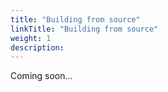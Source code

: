 ```yaml
---
title: "Building from source"
linkTitle: "Building from source"
weight: 1
description:
---
```


Coming soon...